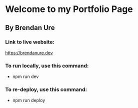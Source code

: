 # Welcome to my Portfolio Page
## By Brendan Ure

### Link to live website:
https://brendanure.dev

### To run locally, use this command:
- npm run dev

### To re-deploy, use this command:
- npm run deploy

